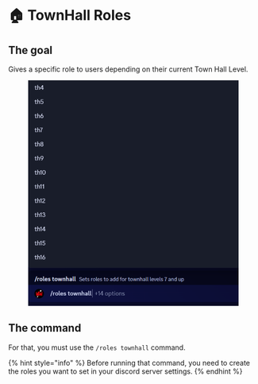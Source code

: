 # 🏠 TownHall Roles

## The goal

Gives a specific role to users depending on their current Town Hall Level.

<figure><img src="../../.gitbook/assets/image (124).png" alt=""><figcaption></figcaption></figure>

## The command

For that, you must use the `/roles townhall` command.

{% hint style="info" %}
Before running that command, you need to create the roles you want to set in your discord server settings.
{% endhint %}

